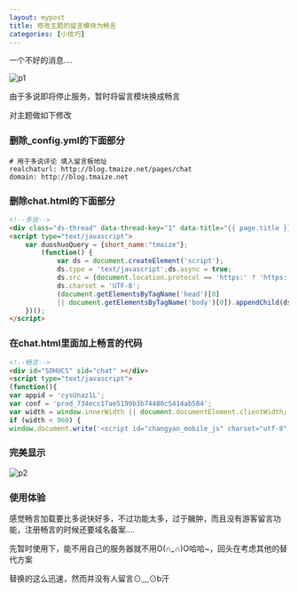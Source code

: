 ```yaml
---
layout: mypost
title: 修改主题的留言模块为畅言
categories: [小技巧]
---
```


一个不好的消息....

![p1](01.jpg)

由于多说即将停止服务，暂时将留言模块换成畅言

对主题做如下修改

### 删除_config.yml的下面部分

```
# 用于多说评论 填入留言板地址
realchaturl: http://blog.tmaize.net/pages/chat
domain: http://blog.tmaize.net
```

### 删除chat.html的下面部分

```html
<!--多说-->
<div class="ds-thread" data-thread-key="1" data-title="{{ page.title }}" data-url="{{ site.realchaturl }}"></div>
<script type="text/javascript">
    var duoshuoQuery = {short_name:"tmaize"};
        (function() {
            var ds = document.createElement('script');
            ds.type = 'text/javascript';ds.async = true;
            ds.src = (document.location.protocol == 'https:' ? 'https:' : 'http:') + '//static.duoshuo.com/embed.js';
            ds.charset = 'UTF-8';
            (document.getElementsByTagName('head')[0]
            || document.getElementsByTagName('body')[0]).appendChild(ds);
    })();
</script>
```

### 在chat.html里面加上畅言的代码

```html
<!--畅言-->
<div id="SOHUCS" sid="chat" ></div>
<script type="text/javascript">
(function(){
var appid = 'cysUnaz1L';
var conf = 'prod_734ecc17ae5199b3b74480c5414ab584';
var width = window.innerWidth || document.documentElement.clientWidth;
if (width < 960) {
window.document.write('<script id="changyan_mobile_js" charset="utf-8" type="text/javascript" src="http://changyan.sohu.com/upload/mobile/wap-js/changyan_mobile.js?client_id=' + appid + '&conf=' + conf + '"><\/script>'); } else { var loadJs=function(d,a){var c=document.getElementsByTagName("head")[0]||document.head||document.documentElement;var b=document.createElement("script");b.setAttribute("type","text/javascript");b.setAttribute("charset","UTF-8");b.setAttribute("src",d);if(typeof a==="function"){if(window.attachEvent){b.onreadystatechange=function(){var e=b.readyState;if(e==="loaded"||e==="complete"){b.onreadystatechange=null;a()}}}else{b.onload=a}}c.appendChild(b)};loadJs("http://changyan.sohu.com/upload/changyan.js",function(){window.changyan.api.config({appid:appid,conf:conf})}); } })(); </script>
```

### 完美显示

![p2](02.jpg)

### 使用体验

感觉畅言加载要比多说快好多，不过功能太多，过于臃肿，而且没有游客留言功能，注册畅言的时候还要域名备案....

先暂时使用下，能不用自己的服务器就不用O(∩_∩)O哈哈~，回头在考虑其他的替代方案

替换的这么迅速，然而并没有人留言⊙﹏⊙b汗




